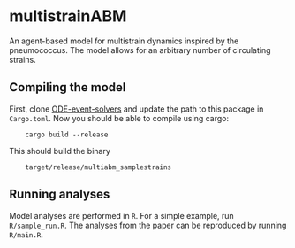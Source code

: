 # multistrainABM

An agent-based model for multistrain dynamics inspired by the pneumococcus. The model allows for an arbitrary number of circulating strains.


## Compiling the model
First, clone [ODE-event-solvers](https://github.com/nmulberry/ode-event-solvers) and update the path to this package in `Cargo.toml`.
Now you should be able to compile using cargo:
```
    cargo build --release
```
This should build the binary 
```
    target/release/multiabm_samplestrains
```
## Running analyses
Model analyses are performed in `R`. For a simple example, run `R/sample_run.R`.
The analyses from the paper can be reproduced by running `R/main.R`.
